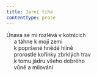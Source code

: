 ```yaml
---
title: Jarní tíha
contentType: prose
---
```


Únava se mi rozlévá v kotnících  
     a táhne k mojí zemi  
     k popršené hnědé hlíně  
     prorostlé kořínky zbrklých trav  
     k tomu jádru všeho dobrého  
     vůně a milování
